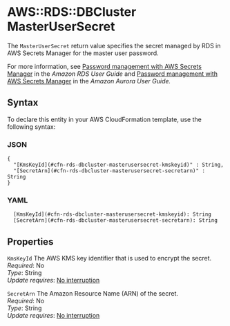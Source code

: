 # AWS::RDS::DBCluster MasterUserSecret<a name="aws-properties-rds-dbcluster-masterusersecret"></a>

The `MasterUserSecret` return value specifies the secret managed by RDS in AWS Secrets Manager for the master user password\.

For more information, see [Password management with AWS Secrets Manager](https://docs.aws.amazon.com/AmazonRDS/latest/UserGuide/rds-secrets-manager.html) in the _Amazon RDS User Guide_ and [Password management with AWS Secrets Manager](https://docs.aws.amazon.com/AmazonRDS/latest/AuroraUserGuide/rds-secrets-manager.html) in the _Amazon Aurora User Guide\._

## Syntax<a name="aws-properties-rds-dbcluster-masterusersecret-syntax"></a>

To declare this entity in your AWS CloudFormation template, use the following syntax:

### JSON<a name="aws-properties-rds-dbcluster-masterusersecret-syntax.json"></a>

```
{
  "[KmsKeyId](#cfn-rds-dbcluster-masterusersecret-kmskeyid)" : String,
  "[SecretArn](#cfn-rds-dbcluster-masterusersecret-secretarn)" : String
}
```

### YAML<a name="aws-properties-rds-dbcluster-masterusersecret-syntax.yaml"></a>

```
  [KmsKeyId](#cfn-rds-dbcluster-masterusersecret-kmskeyid): String
  [SecretArn](#cfn-rds-dbcluster-masterusersecret-secretarn): String
```

## Properties<a name="aws-properties-rds-dbcluster-masterusersecret-properties"></a>

`KmsKeyId` <a name="cfn-rds-dbcluster-masterusersecret-kmskeyid"></a>
The AWS KMS key identifier that is used to encrypt the secret\.  
_Required_: No  
_Type_: String  
_Update requires_: [No interruption](https://docs.aws.amazon.com/AWSCloudFormation/latest/UserGuide/using-cfn-updating-stacks-update-behaviors.html#update-no-interrupt)

`SecretArn` <a name="cfn-rds-dbcluster-masterusersecret-secretarn"></a>
The Amazon Resource Name \(ARN\) of the secret\.  
_Required_: No  
_Type_: String  
_Update requires_: [No interruption](https://docs.aws.amazon.com/AWSCloudFormation/latest/UserGuide/using-cfn-updating-stacks-update-behaviors.html#update-no-interrupt)
